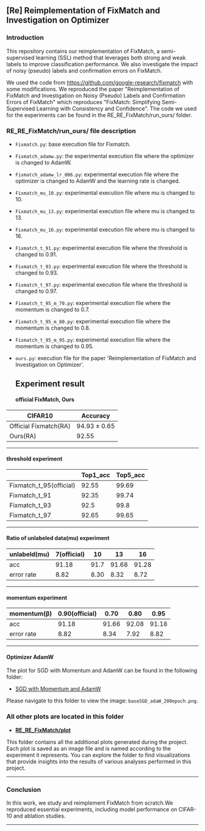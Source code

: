 ## [Re] Reimplementation of FixMatch and Investigation on Optimizer

### Introduction
This repository contains our reimplementation of FixMatch, a semi-supervised learning (SSL) method that leverages both strong and weak labels to improve classification performance. We also investigate the impact of noisy (pseudo) labels and confirmation errors on FixMatch.

We used the code from https://github.com/google-research/fixmatch with some modifications. We reproduced the paper "Reimplementation of FixMatch and Investigation on Noisy (Pseudo) Labels and Confirmation Errors of FixMatch" which reproduces "FixMatch: Simplifying Semi-Supervised Learning with Consistency and Confidence". The code we used for the experiments can be found in the RE_RE_FixMatch/run_ours/ folder.

### RE_RE_FixMatch/run_ours/ file description

- `Fixmatch.py`: base execution file for Fixmatch.
- `Fixmatch_adamw.py`: the experimental execution file where the optimizer is changed to AdamW.
- `Fixmatch_adamw_lr_006.py`: experimental execution file where the optimizer is changed to AdamW and the learning rate is changed.
- `Fixmatch_mu_10.py`: experimental execution file where mu is changed to 10.
- `Fixmatch_mu_13.py`: experimental execution file where mu is changed to 13.
- `Fixmatch_mu_16.py`: experimental execution file where mu is changed to 16.
- `Fixmatch_t_91.py`: experimental execution file where the threshold is changed to 0.91.
- `Fixmatch_t_93.py`: experimental execution file where the threshold is changed to 0.93.
- `Fixmatch_t_97.py`: experimental execution file where the threshold is changed to 0.97.
- `Fixmatch_t_95_m_70.py`: experimental execution file where the momentum is changed to 0.7.
- `Fixmatch_t_95_m_80.py`: experimental execution file where the momentum is changed to 0.8.
- `Fixmatch_t_95_m_95.py`: experimental execution file where the momentum is changed to 0.95.
- `ours.py`: execution file for the paper 'Reimplementation of FixMatch and Investigation on Optimizer'.

  ## Experiment result
  #### official FixMatch, Ours
  
| CIFAR10 | Accuracy |
|-------|-----------|
|   Official Fixmatch(RA)   |    94.93 ± 0.65 |
|   Ours(RA)   |    92.55  |

---

#### threshold experiment
|   | Top1_acc | Top5_acc |
|-------|-----------|-----------|
|   Fixmatch_t_95(official)   |    92.55  |    99.69  |
|   Fixmatch_t_91   |    92.35  |    99.74  |
|   Fixmatch_t_93   |    92.5  |    99.8  |
|   Fixmatch_t_97   |    92.65  |    99.65  |

---

#### Ratio of unlabeled data(mu) experiment
| unlabeld(mu)  | 	7(official) | 10  | 13 | 16 |
|-------|-----------|-----------|-----------|-----------|
|   acc   |    91.18 |    91.7  |  91.68  |   91.28  |
|   error rate   |    8.82  |    8.30  |  8.32  |  8.72  |

---

#### momentum experiment
| momentum(β)  | 	0.90(official) | 0.70  | 0.80 | 0.95 |
|-------|-----------|-----------|-----------|-----------|
|   acc   |    91.18 |    91.66  |  92.08  |   91.18  |
|   error rate   |    8.82  |   8.34  |  7.92  | 8.82  |

---

#### Optimizer AdamW

The plot for SGD with Momentum and AdamW can be found in the following folder:

- [SGD with Momentum and AdamW](https://github.com/KimYohan0317/RE_RE_FixMatch/blob/main/plot/baseSGD_adaW_200epoch.png)

Please navigate to this folder to view the image: `baseSGD_adaW_200epoch.png`.

### All other plots are located in this folder

- **[RE_RE_FixMatch/plot](./RE_RE_FixMatch/plot)**

This folder contains all the additional plots generated during the project. Each plot is saved as an image file and is named according to the experiment it represents. You can explore the folder to find visualizations that provide insights into the results of various analyses performed in this project.

---
### Conclusion

In this work, we study and reimplement FixMatch from scratch.We reproduced essential experiments, including model performance on CIFAR-10 and ablation studies.

---
